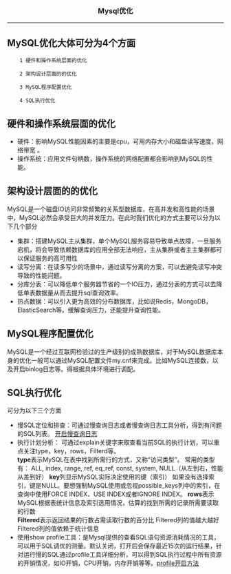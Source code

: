 ### <center>Mysql优化
***
##  MySQL优化大体可分为4个方面
		1 硬件和操作系统层面的优化
		
		2 架构设计层面的的优化
		
		3 MySQL程序配置优化
		
		4 SQL执行优化

## 硬件和操作系统层面的优化
- 硬件：影响MySQL性能因素的主要是cpu，可用内存大小和磁盘读写速度，网络带宽 。
- 操作系统：应用文件句柄数，操作系统的网络配置都会影响到MySQL的性能。

## 架构设计层面的的优化
MySQL是一个磁盘IO访问非常频繁的关系型数据库，在高并发和高性能的场景中，MySQL必然会承受巨大的并发压力。在此时我们优化的方式主要可以分为以下几个部分
- 集群：搭建MySQL主从集群，单个MySQL服务容易导致单点故障，一旦服务宕机，将会导致依赖数据库的应用全部无法响应，主从集群或者主主集群都可以保证服务的高可用性
- 读写分离：在读多写少的场景中，通过读写分离的方案，可以去避免读写冲突导致的性能问题。
- 分库分表：可以降低单个服务器节省的一个IO压力，通过分表的方式可以去降低单表数据量从而去提升sql查询效率。
- 热点数据：可以引入更为高效的分布数据库，比如说Redis，MongoDB，ElasticSearch等。缓解查询压力，还能提升查询性能。

## MySQL程序配置优化 
MySQL是一个经过互联网检验过的生产级别的成熟数据库，对于MySQL数据库本身的优化一般可以通过MySQL配置文件my.cnf来完成。比如MySQL连接数，以及开启binlog日志等。得根据具体环境进行调配。

## SQL执行优化 
可分为以下三个方面
- 慢SQL定位和排查：可通过慢查询日志或者慢查询日志工具分析，得到有问题的SQL列表。 [开启慢查询日志](https://blog.csdn.net/qq_39291929/article/details/81561388)
- 执行计划分析： 可通过explain关键字来取查看当前SQL的执行计划，可以重点关注type，key，rows，Filterd等。  
  **type**表示MySQL在表中找到所需行的方式，又称“访问类型”。
  常用的类型有： ALL, index,  range, ref, eq_ref, const, system, NULL（从左到右，性能从差到好）
  **key**列显示MySQL实际决定使用的键（索引）
  如果没有选择索引，键是NULL。要想强制MySQL使用或忽视possible_keys列中的索引，在查询中使用FORCE INDEX、USE INDEX或者IGNORE INDEX。
  **rows**表示MySQL根据表统计信息及索引选用情况，估算的找到所需的记录所需要读取的行数   
  **Filtered**表示返回结果的行数占需读取行数的百分比 Filtered列的值越大越好 Filtered列的值依赖于统计信息
- 使用show profile工具：是Mysql提供的查看SQL语句资源消耗情况的工具，可以用于SQL调优的测量。默认关闭，打开后会保存最近15次的运行结果，针对运行慢的SQL通过profile工具详细分析，可以得到SQL执行过程中所有资源的开销情况，如IO开销，CPU开销，内存开销等等。[profile开启方法](https://www.cnblogs.com/573734817pc/p/10766667.html)
